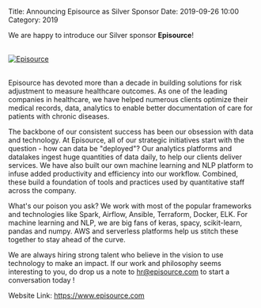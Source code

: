 Title: Announcing Episource as Silver Sponsor
Date: 2019-09-26 10:00
Category: 2019

We are happy to introduce our Silver sponsor **Episource**!

<!-- PELICAN_END_SUMMARY -->
<br>
<div class="text-center">
  <a href="https://www.episource.com" target="_blank">
    <img src="{filename}/images/sponsors/episource.png" alt="Episource">
  </a>
</div>
<br>

Episource has devoted more than a decade in building solutions for risk adjustment to measure
healthcare outcomes. As one of the leading companies in healthcare, we have helped numerous
clients optimize their medical records, data, analytics to enable better documentation of care for
patients with chronic diseases.

The backbone of our consistent success has been our obsession with data and technology. At
Episource, all of our strategic initiatives start with the question - how can data be "deployed"?
Our analytics platforms and datalakes ingest huge quantities of data daily, to help our clients
deliver services. We have also built our own machine learning and NLP platform to infuse added
productivity and efficiency into our workflow. Combined, these build a foundation of tools and
practices used by quantitative staff across the company.

What's our poison you ask? We work with most of the popular frameworks and technologies like
Spark, Airflow, Ansible, Terraform, Docker, ELK. For machine learning and NLP, we are big fans of
keras, spacy, scikit-learn, pandas and numpy. AWS and serverless platforms help us stitch these
together to stay ahead of the curve.

We are always hiring strong talent who believe in the vision to use technology to make an impact.
If our work and philosophy seems interesting to you, do drop us a note to hr@episource.com to
start a conversation today !

Website Link: <a href="https://www.episource.com" target="_blank">https://www.episource.com</a>

